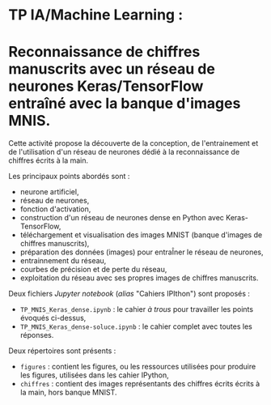 # TP IA/Machine Learning :
# Reconnaissance de chiffres manuscrits avec un réseau de neurones Keras/TensorFlow entraîné avec la banque d'images MNIS.

Cette activité propose la découverte de la conception, de l'entrainement et de l'utilisation d'un réseau de neurones dédié à la reconnaissance de chiffres écrits à la main.

Les principaux points abordés sont :
- neurone artificiel,
- réseau de neurones,
- fonction d'activation,
- construction d'un réseau de neurones dense en Python avec Keras-TensorFlow,
- téléchargement et visualisation des images MNIST (banque d'images de chiffres manuscrits),
- préparation des données (images) pour entraÎner le réseau de neurones,
- entrainnement du réseau,
- courbes de précision et de perte du réseau,
- exploitation du réseau avec ses propres images de chiffres manuscrits.

Deux fichiers *Jupyter notebook* (*alias* "Cahiers IPIthon") sont proposés :
- `TP_MNIS_Keras_dense.ipynb` : le cahier *à trous* pour travailler les points évoqués ci-dessus,
- `TP_MNIS_Keras_dense-soluce.ipynb` : le cahier complet avec toutes les réponses.

Deux répertoires sont présents :
- `figures` : contient les figures, ou les ressources utilisées pour produire les figures, utilisées dans les cahier IPython,
- `chiffres` : contient des images représentants des chiffres écrits écrits à la main, hors banque MNIST.
